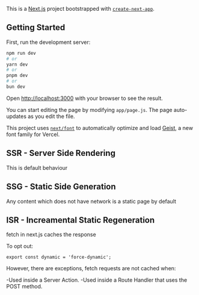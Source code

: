 This is a [Next.js](https://nextjs.org) project bootstrapped with [`create-next-app`](https://github.com/vercel/next.js/tree/canary/packages/create-next-app).

## Getting Started

First, run the development server:

```bash
npm run dev
# or
yarn dev
# or
pnpm dev
# or
bun dev
```

Open [http://localhost:3000](http://localhost:3000) with your browser to see the result.

You can start editing the page by modifying `app/page.js`. The page auto-updates as you edit the file.

This project uses [`next/font`](https://nextjs.org/docs/app/building-your-application/optimizing/fonts) to automatically optimize and load [Geist](https://vercel.com/font), a new font family for Vercel.



## SSR - Server Side Rendering
This is default behaviour 

## SSG - Static Side Generation
Any content which does not have network is a static page by default

## ISR - Increamental Static Regeneration
fetch in next.js caches the response

To opt out:
```
export const dynamic = 'force-dynamic';
```
However, there are exceptions, fetch requests are not cached when:

-Used inside a Server Action.
-Used inside a Route Handler that uses the POST method.